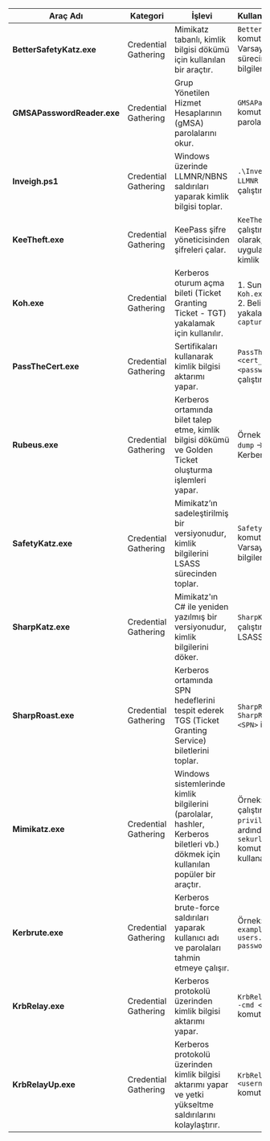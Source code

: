 | **Araç Adı**             | **Kategori**           | **İşlevi**                                                                                                                       | **Kullanım ve Parametreler**                                                                                                                       |
|--------------------------|------------------------|--------------------------------------------------------------------------------------------------------------------------------|---------------------------------------------------------------------------------------------------------------------------------------------------|
| **BetterSafetyKatz.exe** | Credential Gathering   | Mimikatz tabanlı, kimlik bilgisi dökümü için kullanılan bir araçtır.                                                             | `BetterSafetyKatz.exe` komutuyla çalıştırılır. Varsayılan olarak LSASS sürecinden kimlik bilgilerini toplar.                                        |
| **GMSAPasswordReader.exe** | Credential Gathering | Grup Yönetilen Hizmet Hesaplarının (gMSA) parolalarını okur.                                                                      | `GMSAPasswordReader.exe` komutuyla mevcut gMSA parolalarını listeler.                                                                              |
| **Inveigh.ps1**          | Credential Gathering   | Windows üzerinde LLMNR/NBNS saldırıları yaparak kimlik bilgisi toplar.                                                           | `.\Inveigh.ps1 -NBNS Y -LLMNR Y` parametreleriyle çalıştırılır.                                                                                     |
| **KeeTheft.exe**         | Credential Gathering   | KeePass şifre yöneticisinden şifreleri çalar.                                                                                    | `KeeTheft.exe` komutuyla çalıştırılır. Varsayılan olarak, KeePass uygulaması çalışırken kimlik bilgilerini döker.                                   |
| **Koh.exe**              | Credential Gathering   | Kerberos oturum açma bileti (Ticket Granting Ticket - TGT) yakalamak için kullanılır.                                             | 1. Sunucuyu başlatın: `Koh.exe monitor` <br> 2. Belirli bir oturumu yakalayın: `Koh.exe capture`                                                   |
| **PassTheCert.exe**      | Credential Gathering   | Sertifikaları kullanarak kimlik bilgisi aktarımı yapar.                                                                           | `PassTheCert.exe -c <cert_file> -p <password>` komutuyla çalıştırılır.                                                                             |
| **Rubeus.exe**           | Credential Gathering   | Kerberos ortamında bilet talep etme, kimlik bilgisi dökümü ve Golden Ticket oluşturma işlemleri yapar.                            | Örnek komut: `Rubeus.exe dump` → LSASS'tan Kerberos biletlerini döker.                                                                             |
| **SafetyKatz.exe**       | Credential Gathering   | Mimikatz’ın sadeleştirilmiş bir versiyonudur, kimlik bilgilerini LSASS sürecinden toplar.                                         | `SafetyKatz.exe` komutuyla çalıştırılır. Varsayılan olarak kimlik bilgilerini döker.                                                               |
| **SharpKatz.exe**        | Credential Gathering   | Mimikatz'ın C# ile yeniden yazılmış bir versiyonudur, kimlik bilgilerini döker.                                                  | `SharpKatz.exe` ile çalıştırılır. Kimlik bilgilerini LSASS üzerinden toplar.                                                                       |
| **SharpRoast.exe**       | Credential Gathering   | Kerberos ortamında SPN hedeflerini tespit ederek TGS (Ticket Granting Service) biletlerini toplar.                                | `SharpRoast.exe` veya `SharpRoast.exe -spn <SPN>` ile çalıştırılır.                                                                                |
| **Mimikatz.exe**         | Credential Gathering   | Windows sistemlerinde kimlik bilgilerini (parolalar, hashler, Kerberos biletleri vb.) dökmek için kullanılan popüler bir araçtır. | Örnek: `mimikatz.exe` çalıştırdıktan sonra `privilege::debug` ve ardından `sekurlsa::logonpasswords` komutlarını kullanabilirsiniz.                 |
| **Kerbrute.exe**         | Credential Gathering   | Kerberos brute-force saldırıları yaparak kullanıcı adı ve parolaları tahmin etmeye çalışır.                                       | Örnek: `kerbrute -domain example.com -users users.txt -passwords passwords.txt`                                                                    |
| **KrbRelay.exe**         | Credential Gathering   | Kerberos protokolü üzerinden kimlik bilgisi aktarımı yapar.                                                                      | `KrbRelay.exe -spn <SPN> -cmd <command>` komutuyla çalıştırılır.                                                                                   |
| **KrbRelayUp.exe**       | Credential Gathering   | Kerberos protokolü üzerinden kimlik bilgisi aktarımı yapar ve yetki yükseltme saldırılarını kolaylaştırır.                        | `KrbRelayUp.exe -u <username> -p <password>` komutuyla çalıştırılır.                                                                               |
